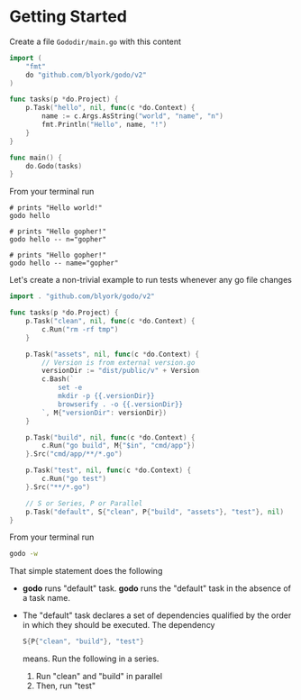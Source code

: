 # Getting Started

Create a file `Gododir/main.go` with this content

```go
import (
    "fmt"
    do "github.com/blyork/godo/v2"
)

func tasks(p *do.Project) {
    p.Task("hello", nil, func(c *do.Context) {
        name := c.Args.AsString("world", "name", "n")
        fmt.Println("Hello", name, "!")
    }
}

func main() {
    do.Godo(tasks)
}
```

From your terminal run

```
# prints "Hello world!"
godo hello

# prints "Hello gopher!"
godo hello -- n="gopher"

# prints "Hello gopher!"
godo hello -- name="gopher"
```

Let's create a non-trivial example to run tests whenever any go file changes

```go
import . "github.com/blyork/godo/v2"

func tasks(p *do.Project) {
    p.Task("clean", nil, func(c *do.Context) {
        c.Run("rm -rf tmp")
    }

    p.Task("assets", nil, func(c *do.Context) {
        // Version is from external version.go
        versionDir := "dist/public/v" + Version
        c.Bash(`
            set -e
            mkdir -p {{.versionDir}}
            browserify . -o {{.versionDir}}
        `, M{"versionDir": versionDir})
    }

    p.Task("build", nil, func(c *do.Context) {
        c.Run("go build", M{"$in", "cmd/app"})
    }.Src("cmd/app/**/*.go")

    p.Task("test", nil, func(c *do.Context) {
        c.Run("go test")
    }.Src("**/*.go")

    // S or Series, P or Parallel
    p.Task("default", S{"clean", P{"build", "assets"}, "test"}, nil)
}
```

From your terminal run

```sh
godo -w
```

That simple statement does the following

*   **godo** runs "default" task. **godo** runs the "default" task in the absence of a task name.
*   The "default" task declares a set of dependencies qualified by the order in which they should be executed. The dependency

    ```go
    S{P{"clean", "build"}, "test"}
    ```

    means. Run the following in a series.

    1.  Run "clean" and "build" in parallel
    2.  Then, run "test"

